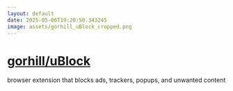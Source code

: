 ```yaml
---
layout: default
date: 2025-05-06T19:20:50.343245
image: assets/gorhill_uBlock_cropped.png
---
```


# [gorhill/uBlock](https://github.com/gorhill/uBlock)

browser extension that blocks ads, trackers, popups, and unwanted content
